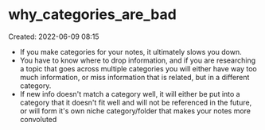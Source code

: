 # why_categories_are_bad
Created: 2022-06-09 08:15

- If you make categories for your notes, it ultimately slows you down. 
- You have to know where to drop information, and if you are researching a topic that goes across multiple categories you will either have way too much information, or miss information that is related, but in a different category.
- If new info doesn't match a category well, it will either be put into a category that it doesn't fit well and will not be referenced in the future, or will form it's own niche category/folder that makes your notes more convoluted
